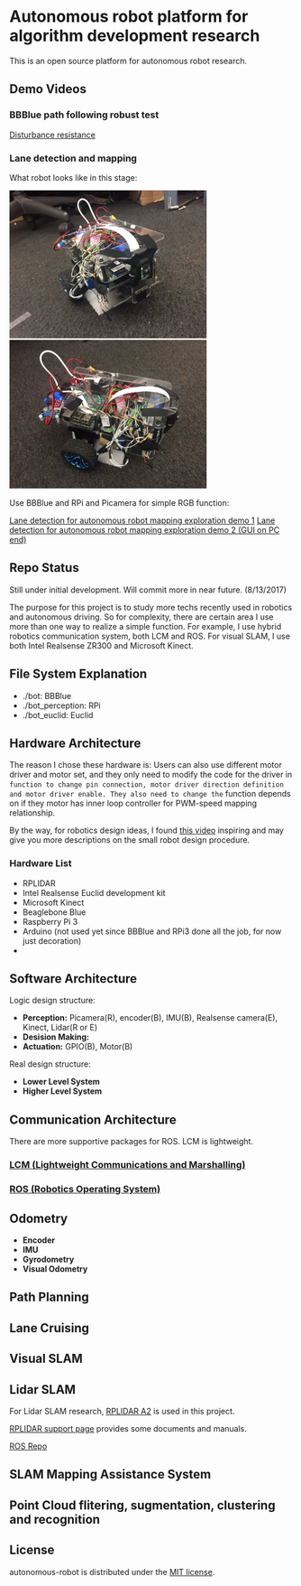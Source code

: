 

# Autonomous robot platform for algorithm development research 


This is an open source platform for autonomous robot research.



## Demo Videos

### BBBlue path following robust test

[Disturbance resistance]()

### Lane detection and mapping

What robot looks like in this stage:

<div>
    <img src="./misc/robot_stage_1_1.JPG" width="350"/>
    <img src="./misc/robot_stage_1_2.JPG" width="350"/>
</div>

Use BBBlue and RPi and Picamera for simple RGB function:

[Lane detection for autonomous robot mapping exploration demo 1](https://youtu.be/K5EtviDAQok)
[Lane detection for autonomous robot mapping exploration demo 2 (GUI on PC end)](https://youtu.be/bkLq2cbF-zA)


## Repo Status

Still under initial development. Will commit more in near future. (8/13/2017)

The purpose for this project is to study more techs recently used in robotics and autonomous driving. So for complexity, there are certain area I use more than one way to realize a simple function. For example, I use hybrid robotics communication system, both LCM and ROS. For visual SLAM, I use both Intel Realsense ZR300 and Microsoft Kinect.

## File System Explanation

* ./bot: BBBlue
* ./bot_perception: RPi
* ./bot_euclid: Euclid

## Hardware Architecture


The reason I chose these hardware is: 
Users can also use different motor driver and motor set, and they only need to modify the code for the driver in `` function to change pin connection, motor driver direction definition and motor driver enable. They also need to change the `` function depends on if they motor has inner loop controller for PWM-speed mapping relationship.

By the way, for robotics design ideas, I found [this video](https://youtu.be/OJNNm6iMOKk) inspiring and may give you more descriptions on the small robot design procedure.

### Hardware List

* RPLIDAR
* Intel Realsense Euclid development kit
* Microsoft Kinect
* Beaglebone Blue
* Raspberry Pi 3
* Arduino (not used yet since BBBlue and RPi3 done all the job, for now just decoration)
* 


## Software Architecture

Logic design structure:
* **Perception:** Picamera(R), encoder(B), IMU(B), Realsense camera(E), Kinect, Lidar(R or E)
* **Desision Making:** 
* **Actuation:** GPIO(B), Motor(B)

Real design structure:
* **Lower Level System**
* **Higher Level System**


## Communication Architecture

There are more supportive packages for ROS. LCM is lightweight.

### [LCM (Lightweight Communications and Marshalling)](https://lcm-proj.github.io/)

### [ROS (Robotics Operating System)](http://www.ros.org/)


## Odometry

* **Encoder**
* **IMU**
* **Gyrodometry**
* **Visual Odometry**

## Path Planning

## Lane Cruising

## Visual SLAM

## Lidar SLAM

For Lidar SLAM research, [RPLIDAR A2](https://www.slamtec.com/en/Lidar) is used in this project.

[RPLIDAR support page](https://www.slamtec.com/en/Support) provides some documents and manuals.

[ROS Repo](https://github.com/robopeak/rplidar_ros.git)

## SLAM Mapping Assistance System

## Point Cloud flitering, sugmentation, clustering and recognition

## License

autonomous-robot is distributed under the [MIT license](./LICENSE).